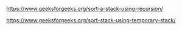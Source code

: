 https://www.geeksforgeeks.org/sort-a-stack-using-recursion/

https://www.geeksforgeeks.org/sort-stack-using-temporary-stack/

